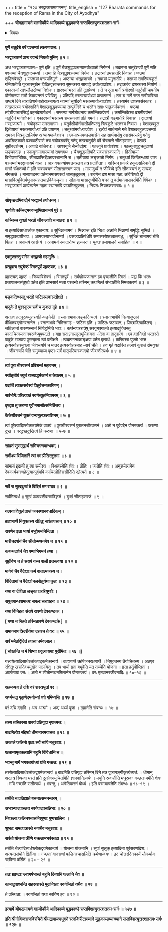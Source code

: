 +++
title = "१२७ भरद्वाजाश्रमागमनम्"
title_english = "127 Bharata commands for the reception of Rama in the City of Ayodhya"

+++
**श्रीमद्रामायणे वाल्मीकीये आदिकाव्ये युद्धकाण्डे सप्तविंशत्युत्तरशततमः सर्गः**


<details><summary>विषयाः</summary>

रामेण भरद्वाजाश्रममेत्य तंप्रत्यभिवादनपूर्वकं भरतादिकुशलप्रश्नः ॥ १ ॥ तेन तंप्रति सकलजनकुशलनिवेदनपूर्वकं स्वस्यतपसैव तस्यपुरास्वाश्रम निर्गमप्रभृतिपुनरागमना -वधिकालमध्यवृत्तवृत्तान्तपरिज्ञाननिवेदनेनसह स्वीयातिथ्यस्वीकारेण परेद्युरयोध्यागमन -चोदना ॥ २ ॥ तथा रामप्रार्थनया वानरनिकरभोगायायोध्याध्वगततरुकुलेषु स्वतपोमहिम्ना -ऽमृतकल्पफलकुलनिष्पादनम् ॥ ३ ॥

</details>


****

**पूर्णे चतुर्दशे वर्षे पञ्चम्यां लक्ष्मणाग्रजः ।**

**भरद्वाजाश्रमं प्राप्य ववन्दे नियतो मुनिम् ॥ १ ॥**

अथ भरद्वाजाश्रमवासः– पूर्ण इति ॥ पूर्णे चैत्रशुद्धपञ्चम्यामयोध्यातो निर्गमनं । तदारभ्य चतुर्दशवर्षे पूर्णे सति पश्चम्यां चैत्रशुद्धपञ्चम्यां । तथा हि चैत्रशुद्धपञ्चम्यां निर्गमः । तद्रात्र्यां तमसातीरे निवासः। षष्ठ्यां शृङ्गिबेरपुरे । सप्तम्यां वनस्पतिमूले । अष्टम्यां भरद्वाजाश्रमे । नवम्यां यमुनातीरे । दशम्यां रामश्चित्रकूटं गमिष्यतीति गुहचारमुखेन विदितवृत्तान्तस्य सुमन्त्रस्य सायाह्ने अयोध्याप्रवेशः । तद्रात्रावेव दशरथस्य निर्याणं । एकादश्यां राज्ञस्तैलद्रोण्यां निक्षेपः । द्वादश्यां भरतं प्रति दूतप्रेषणं । ते च दूता मार्गे त्रयोदशीं चतुर्दशीं चापनीय पौर्णमास्यां रात्रौ केकयनगरं प्रविविशुः । प्रतिपदि भरतस्यायोध्यां प्रत्यागमनं । तत्र च मार्गे सप्त रात्रीरुषित्वा अष्टमे दिने त्वरातिशयेनाहोरात्रमागत्य नवम्यां सूर्योदये भरतस्यायोध्याप्रवेशः । तस्यामेव दशरथसंस्कारः । तदहरारभ्य त्रयोदशदिने वैशाखशुद्धपञ्चम्यां तत्पूर्वदिने च भरतेन राज्ञः श्राद्धकर्मकरणं । षष्ठ्यां तद्देशीयाचारसिद्धं दहनदेशशोधनं । सप्तम्यां मार्गशोधनाय कर्मान्तिकप्रेषणं । कर्मान्तिकैश्च दशमीपर्यन्तं चतुर्दिनं मार्गशोधनं । एकादश्यां भरतस्य रामसकाशं प्रति गमनं । तद्रात्रौ गङ्गातीरे निवासः । द्वादश्यां भरद्वाजाश्रमे । त्रयोदृश्यां रामसमागमः । चतुर्दशीपौर्णमासीप्रतिपत्सु चित्रकूटे भरतस्य निवासः । वैशाखबहुल द्वितीयायां भरतस्यायोध्यां प्रति प्रयाणम् । चतुर्थ्यामयोध्याप्रवेशः । इत्येवं सार्धमासे गते वैशाखबहुलपञ्चम्यां रामस्य चित्रकूटान्निर्गमः अत्र्याश्रमप्रवेशश्च । एवमाश्रममण्डलवासेन सह सार्धमासेषु दशसंवत्सरेषु गतेषु अवशिष्टकाले पञ्चवटीवासे तत्र त्रयोदशवर्षेषु गतेषु ततश्चतुर्दशे वर्षे चैत्रमासे सीताहरणम् । वैशाखे सुग्रीवदर्शनम् । आषाढे वालिवधः । आश्वयुजे सैन्योद्योगः । फाल्गुने प्रायोपवेशः । फाल्गुनशुद्धचतुर्दश्यां लङ्कादाहः । फाल्गुनामावास्यायां रावणवधः । चैत्रशुद्धप्रतिपदि रावणसंस्कारादि । द्वितीयायां विभीषणाभिषेकः, सीताप्राप्तिर्देवताप्रस्थानानि च । तृतीयायां लङ्कातो निर्गमः । चतुर्थ्यां किष्किन्धायां वासः । पञ्चम्यां भरद्वाजाश्रमे वासः । अत्र वक्तव्योपपत्तयस्तत्र तत्र प्रदर्शिताः । अस्मिन् प्रकारे हनुमत्सन्निधाने द्वौ मासौ रक्षितव्यौ मे इति रावणवचनं सीतासान्त्वन परम् । मासादूर्ध्वं न जीविष्ये इति सीतावचनं तु सम्यक् संगच्छते । मासशब्दस्य वर्तमानमासपरत्वं चासकृदुक्तम् । रावणेन दश मासा गताः अविशिष्टौ द्वौ मासावित्युक्तिर्मधुपानमत्ततयाऽविवेककृता । सीताया मासादूर्ध्वमिति वचनं तु वर्तमानमासपरमिति विवेकः । भरद्वाजाश्रमं प्राप्येत्यनेन महतां स्थानमपि प्राप्यमित्युक्तम् । नियतः नियतकरणत्रयः ॥ १ ॥

****

**सोपृच्छदभिवाद्यैनं भरद्वाजं तपोधनम् ।**

**शृणोषि कच्चिद्भगवन्सुभिक्षानामयं पुरे ॥**

**कच्चिच्च युक्तो भरतो जीवन्त्यपि च मातरः ॥ २ ॥**

स इत्यादिसार्धश्लोक एकान्वयः ॥ सुभिक्षानामयं । भिक्ष्यन्त इति भिक्षाः अन्नानि भिक्षाणां समृद्धिः सुभिक्षं । समृद्धावव्ययीभावः । आमयस्याभावोनामयं । प्रसज्यप्रतिषेधेपि समासस्येष्टत्वात्साधुः । सुभिक्षं चानामयं चेति विग्रहः । अनामयं आरोग्यं । अनामयं स्यादारोग्यं इत्यमरः । युक्तः प्रजापालने समाहितः ॥ २ ॥

****

**एवमुक्तस्तु रामेण भरद्वाजो महामुनिः ।**

**प्रत्युवाच रघुश्रेष्ठं स्मितपूर्वं प्रहृष्टवत् ॥ ३ ॥**

प्रहृष्टवत् प्रहृष्टं । क्रियाविशेषणं । स्मितपूर्वं । सर्वज्ञोप्यजानान इव पृच्छतीति स्मितं । यद्वा किं भरतः प्रजापालनसंतुष्टो वर्तत इति प्रश्नसारं मत्वा परतन्त्रे तस्मिन् कथमित्थं संभवतीति स्मितकरणं ॥ ३ ॥

****

**पङ्कदिग्धस्तु भरतो जटिलस्त्वां प्रतीक्षते ।**

**पादुके ते पुरस्कृत्य सर्वं च कुशलं गृहे ॥ ४ ॥**

अतएव तदनुरूपमुत्तरयति-पङ्केति ॥ स्नानाभावात्पङ्कदिग्धत्वं । स्नानाभावेपि नित्यानुष्ठानं दीक्षितवद्गौणस्नानेन । स्नानाभावे निमित्तमाह – जटिल इति । जटिलः जटावान् । पिच्छादित्वादिलच् । जटिलानां वारुणस्नानं निषिद्धमिति भावः । कथंन्वपररात्रेषु सरयूमवगाहते इत्याद्युक्तिस्तु कादाचित्कस्नानपरत्वेप्युपपद्यते । यद्वा सदाऽनास्तृतभूमिशयना -दिना वा तादृशत्वं । एवं व्रतनिष्ठो भरतस्ते पादुके राज्याय पुरस्कृत्य त्वां प्रतीक्षते । त्वदागमनाकाङ्क्षया वर्तत इत्यर्थः । कच्चिच्च युक्तो भरत इत्यस्योत्तरमुक्त्वा जीवन्त्यपि च मातर इत्यस्योत्तरमाह -सर्वं चेति । तव गृहे यद्यस्ति तत्सर्वं कुशलं क्षेमयुक्तं । जीवन्त्यपि चेति समुच्चाय्य पृष्टाः सर्वे मातृपरिचारकादयो जीवन्तीत्यर्थः ॥ ४ ॥

****

**त्वां पुरा चीरवसनं प्रविशन्तं महावनम् ।**

**स्त्रीतृतीयं च्युतं राज्याद्धर्मकामं च केवलम् ॥ ५ ॥**

**पदातिं त्यक्तसर्वस्वं पितुर्वचनकारिणम् ।**

**सर्वभोगैः परित्यक्तं स्वर्गच्युतमिवामरम् ॥ ६ ॥**

**दृष्ट्वा तु करुणा पूर्वं ममासीत्समितिंजय ।**

**कैकेयीवचने युक्तं वन्यमूलफलाशिनम् ॥ ७ ॥**

त्वां पुरेत्यादिश्लोकत्रयमेकं वाक्यं ॥ पुराचीरवसनं पुरातनचीरवसनं । अतो न पूर्वपदेन पौनरुक्त्यं । करुणा दुःखं । परदुःखदुःखित्वं हि करुणा ॥ ५-७ ॥

****

**सांप्रतं सुसमृद्धार्थं समित्रगणवान्धवम् ।**

**समीक्ष्य विजितारिं त्वां मम प्रीतिरनुत्तमा ॥ ८ ॥**

सांम्प्रतं इदानीं तु त्वां समीक्ष्य । स्थितस्येति शेषः । प्रीतिः । जातेति शेषः । अनुत्तमेत्यनेन देवकार्यकरणहेतुत्वात्पूर्वमपि काचित्प्रीतिरासीदिति द्योत्यते ॥ ८ ॥

****

**सर्वे च सुखदुःखं ते विदितं मम राघव ॥ ९ ॥**

सर्वमित्यर्धं ॥ सुखं पञ्चवटीवासादिकृतं । दुःखं सीताहरणजं ॥ ९ ॥

****

**यत्वया विपुलं प्राप्तं जनस्थानवधादिकम् ।**

**ब्राह्मणार्थे नियुक्तस्य रक्षितुः सर्वतापसान् ॥ १० ॥**

**रावणेन हृता भार्या बभूवेयमनिन्दिता ।**

**मारीचदर्शनं चैव सीतोन्मथनमेव च ॥ ११ ॥**

**कबन्धदर्शनं चैव पम्पाभिगमनं तथा ।**

**सुग्रीवेण च ते सख्यं यच्च वाली हृतस्त्वया ॥ १२ ॥**

**मार्गणं चैव वैदेह्याः कर्म वातात्मजस्य च ।**

**विदितायां च वैदेह्यां नलसेतुर्यथा कृतः ॥ १३ ॥**

**यथा वा दीपिता लङ्का प्रहरियूथपैः ।**

**सपुत्रबान्धवामात्यः सबलः सहवाहनः ॥ १४ ॥**

**यथा विनिहतः संख्ये रावणो देवकण्टकः ।**

**\[ यथा च निहते तस्मिन्रावणे देवकण्टके \] ॥**

**समागमश्र त्रिदशैर्यथा दत्तश्च ते वरः ॥ १५ ॥**

**सर्वं ममैतद्विदितं तपसा धर्मवत्सल ।**

**\[ संपतन्ति च मे शिष्याः प्रवृत्याख्याः पुरीमितः ॥ १६ ॥\]**

यत्त्वयेत्यादिसार्धश्लोकषट्कमेकान्वयं । ब्राह्मणार्थे ऋषिजनरक्षणार्थे । नियुक्तस्य तैर्याचितस्य । अतएव रक्षितुः खरादिवधमुखेन पालयितुः । तव भार्या हृता बभूवेति यत् तच्चेति योजना । हृता हर्तुमीप्सिता । आशंसायां क्तः । अतो न सीतोन्मथनमित्यनेन पौनरुक्त्यं । वरः मृतवानरजीवनादिः ॥ १०–१६ ॥

****

**अहमप्यत्र ते दद्मि वरं शस्त्रभृतां वर ।**

**अर्घ्यमद्य गृहाणेदमयोध्यां श्वो गमिष्यसि ॥ १७ ॥**

वरं दद्मि ददामि । अत्र आश्रमे । अद्य अर्ध्यं पूजां । गृहाणेति संबन्धः ॥ १७ ॥

****

**तस्य तच्छिरसा वाक्यं प्रतिगृह्य नृपात्मजः ।**

**बाढमित्येव संहेष्टो धीमान्वरमयाचत ॥ १८ ॥**

**अकाले फलिनो वृक्षाः सर्वे चापि मधुस्रवाः ।**

**फलान्यमृतकल्पानि बहूनि विविधानि च ॥**

**भवन्तु मार्गे भगवन्नयोध्यां प्रति गच्छतः ॥ १९ ॥**

तस्येत्यादिसार्धश्लोकद्वयमेकान्वयं ॥ बाढमिति प्रतिगृह्य तस्मिन् दिने तत्र पूजामङ्गीकृत्येत्यर्थः । धीमान् अद्यात्र स्थित्वा भरतं प्रति दूतप्रेषणमुचितमिति ज्ञानवानित्यर्थः । मधूनि स्रवन्तीति मधुस्रवाः गच्छतः ममेति शेषः । मयि गच्छति सतीत्यर्थः । भवन्तु । अत्रेतिकरणं बोध्यं । इति वरमयाचतेति संबन्धः ॥ १८-१९ ।

****

**तथेति च प्रतिज्ञाते बचनात्समनन्तरम् ।**

**अभवन्पादपास्तत्र स्वर्गपादपसन्निभाः ॥ २० ॥**

**निष्फलाः फलिनश्चासन्विपुष्पाः पुष्पशालिनः ।**

**शुष्काः समग्रपत्रास्ते नगाथैव मधुस्रवाः ॥**

**सर्वतो योजना त्रीणि गच्छतामभवंस्तदा ॥ २१ ॥**

तथेति चेत्यादिसार्धश्लोकद्वयमेकान्वयं ॥ योजना योजनानि । सुपां सुलुक् इत्यादिना पूर्वसवर्णादेशः । अत्यन्तसंयोगे द्वितीया । गच्छतां वानराणां फलिनश्चासन्निति क्रमेणान्वयः । इदं चोत्तरदिनकार्यं सौकर्याय ऋषिणा दर्शितं ॥ २० – २१ ॥

****

**ततः ग्रहृष्टाः प्लवगर्षभास्ते बहूनि दिव्यानि फलानि चैव ॥**

**कामादुपाश्नन्ति सहस्रशस्ते मुदान्विताः स्वर्गजितो यथैव ॥ २२ ॥**

ते प्रस्थिताः । स्वर्गजितो यथा स्वर्गिण इव ॥ २२ ॥

****

**इत्यार्षे श्रीमद्रामायणे वाल्मीकीये आदिकाव्ये युद्धकाण्डे सप्तविंशत्युत्तरशततमः सर्गः ॥ १२७ ॥**

**इति श्रीगोविन्दराजविरचिते श्रीमद्रामायणभूषणे रत्नकिरीटाख्याने युद्धकाण्डव्याख्याने सप्तविंशत्युत्तरशततमः सर्गः ॥ १२७ ॥**
